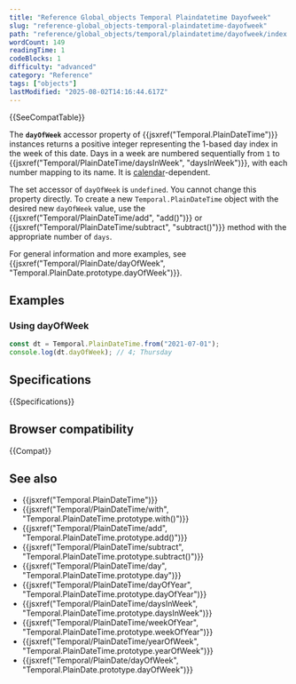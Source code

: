 ```yaml
---
title: "Reference Global_objects Temporal Plaindatetime Dayofweek"
slug: "reference-global_objects-temporal-plaindatetime-dayofweek"
path: "reference/global_objects/temporal/plaindatetime/dayofweek/index.md"
wordCount: 149
readingTime: 1
codeBlocks: 1
difficulty: "advanced"
category: "Reference"
tags: ["objects"]
lastModified: "2025-08-02T14:16:44.617Z"
---
```



{{SeeCompatTable}}

The **`dayOfWeek`** accessor property of {{jsxref("Temporal.PlainDateTime")}} instances returns a positive integer representing the 1-based day index in the week of this date. Days in a week are numbered sequentially from `1` to {{jsxref("Temporal/PlainDateTime/daysInWeek", "daysInWeek")}}, with each number mapping to its name. It is [calendar](/en-US/docs/Web/JavaScript/Reference/Global_Objects/Temporal#calendars)-dependent.

The set accessor of `dayOfWeek` is `undefined`. You cannot change this property directly. To create a new `Temporal.PlainDateTime` object with the desired new `dayOfWeek` value, use the {{jsxref("Temporal/PlainDateTime/add", "add()")}} or {{jsxref("Temporal/PlainDateTime/subtract", "subtract()")}} method with the appropriate number of `days`.

For general information and more examples, see {{jsxref("Temporal/PlainDate/dayOfWeek", "Temporal.PlainDate.prototype.dayOfWeek")}}.

## Examples

### Using dayOfWeek

```js
const dt = Temporal.PlainDateTime.from("2021-07-01");
console.log(dt.dayOfWeek); // 4; Thursday
```

## Specifications

{{Specifications}}

## Browser compatibility

{{Compat}}

## See also

- {{jsxref("Temporal.PlainDateTime")}}
- {{jsxref("Temporal/PlainDateTime/with", "Temporal.PlainDateTime.prototype.with()")}}
- {{jsxref("Temporal/PlainDateTime/add", "Temporal.PlainDateTime.prototype.add()")}}
- {{jsxref("Temporal/PlainDateTime/subtract", "Temporal.PlainDateTime.prototype.subtract()")}}
- {{jsxref("Temporal/PlainDateTime/day", "Temporal.PlainDateTime.prototype.day")}}
- {{jsxref("Temporal/PlainDateTime/dayOfYear", "Temporal.PlainDateTime.prototype.dayOfYear")}}
- {{jsxref("Temporal/PlainDateTime/daysInWeek", "Temporal.PlainDateTime.prototype.daysInWeek")}}
- {{jsxref("Temporal/PlainDateTime/weekOfYear", "Temporal.PlainDateTime.prototype.weekOfYear")}}
- {{jsxref("Temporal/PlainDateTime/yearOfWeek", "Temporal.PlainDateTime.prototype.yearOfWeek")}}
- {{jsxref("Temporal/PlainDate/dayOfWeek", "Temporal.PlainDate.prototype.dayOfWeek")}}
